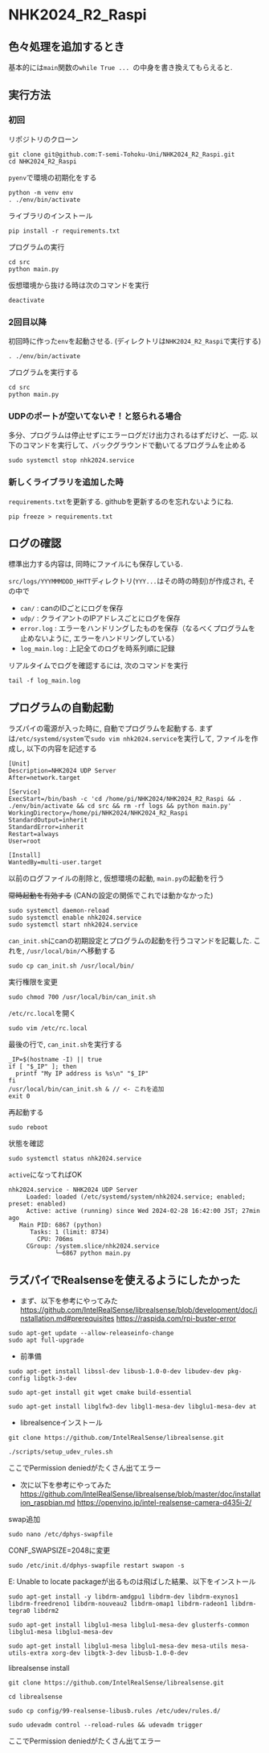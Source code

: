 # NHK2024_R2_Raspi

## 色々処理を追加するとき
基本的には`main`関数の`while True ... `の中身を書き換えてもらえると.

## 実行方法
### 初回
リポジトリのクローン
```
git clone git@github.com:T-semi-Tohoku-Uni/NHK2024_R2_Raspi.git
cd NHK2024_R2_Raspi
```
`pyenv`で環境の初期化をする
```
python -m venv env
. ./env/bin/activate
```
ライブラリのインストール
```
pip install -r requirements.txt
```
プログラムの実行
```
cd src
python main.py
```

仮想環境から抜ける時は次のコマンドを実行
```
deactivate
```

### 2回目以降
初回時に作った`env`を起動させる. (ディレクトリは`NHK2024_R2_Raspi`で実行する)
```
. ./env/bin/activate
```
プログラムを実行する
```
cd src
python main.py
```

### UDPのポートが空いてないぞ！と怒られる場合
多分、プログラムは停止せずにエラーログだけ出力されるはずだけど、一応.
以下のコマンドを実行して、バックグラウンドで動いてるプログラムを止める
```
sudo systemctl stop nhk2024.service
```

### 新しくライブラリを追加した時
`requirements.txt`を更新する.
githubを更新するのを忘れないようにね.
```
pip freeze > requirements.txt
```

## ログの確認
標準出力する内容は, 同時にファイルにも保存している.

`src/logs/YYYMMMDDD_HHTT`ディレクトリ(`YYY...`はその時の時刻)が作成され, その中で
- `can/` : canのIDごとにログを保存
- `udp/` : クライアントのIPアドレスごとにログを保存
- `error.log` : エラーをハンドリングしたものを保存（なるべくプログラムを止めないように, エラーをハンドリングしている）
- `log_main.log` : 上記全てのログを時系列順に記録

リアルタイムでログを確認するには, 次のコマンドを実行
```
tail -f log_main.log
```

## プログラムの自動起動
ラズパイの電源が入った時に, 自動でプログラムを起動する. 
まずは`/etc/systemd/system`で`sudo vim nhk2024.service`を実行して, ファイルを作成し, 以下の内容を記述する
```
[Unit]
Description=NHK2024 UDP Server
After=network.target

[Service]
ExecStart=/bin/bash -c 'cd /home/pi/NHK2024/NHK2024_R2_Raspi && . ./env/bin/activate && cd src && rm -rf logs && python main.py'
WorkingDirectory=/home/pi/NHK2024/NHK2024_R2_Raspi
StandardOutput=inherit
StandardError=inherit
Restart=always
User=root

[Install]
WantedBy=multi-user.target
```
以前のログファイルの削除と, 仮想環境の起動, `main.py`の起動を行う

~~常時起動を有効する~~ (CANの設定の関係でこれでは動かなかった)
```
sudo systemctl daemon-reload
sudo systemctl enable nhk2024.service
sudo systemctl start nhk2024.service
```

`can_init.sh`にcanの初期設定とプログラムの起動を行うコマンドを記載した.
これを, `/usr/local/bin/`へ移動する
```
sudo cp can_init.sh /usr/local/bin/
```
実行権限を変更
```
sudo chmod 700 /usr/local/bin/can_init.sh
```
`/etc/rc.local`を開く
```
sudo vim /etc/rc.local
```
最後の行で, `can_init.sh`を実行する
```
_IP=$(hostname -I) || true
if [ "$_IP" ]; then
  printf "My IP address is %s\n" "$_IP"
fi
/usr/local/bin/can_init.sh & // <- これを追加
exit 0
```

再起動する
```
sudo reboot
```

状態を確認
```
sudo systemctl status nhk2024.service
```
`active`になってればOK
```
nhk2024.service - NHK2024 UDP Server
     Loaded: loaded (/etc/systemd/system/nhk2024.service; enabled; preset: enabled)
     Active: active (running) since Wed 2024-02-28 16:42:00 JST; 27min ago
   Main PID: 6867 (python)
      Tasks: 1 (limit: 8734)
        CPU: 706ms
     CGroup: /system.slice/nhk2024.service
             └─6867 python main.py
```

## ラズパイでRealsenseを使えるようにしたかった
- まず、以下を参考にやってみた
https://github.com/IntelRealSense/librealsense/blob/development/doc/installation.md#prerequisites
https://raspida.com/rpi-buster-error

```
sudo apt-get update --allow-releaseinfo-change
sudo apt full-upgrade
```

- 前準備
```
sudo apt-get install libssl-dev libusb-1.0-0-dev libudev-dev pkg-config libgtk-3-dev
```
```
sudo apt-get install git wget cmake build-essential
```
```
sudo apt-get install libglfw3-dev libgl1-mesa-dev libglu1-mesa-dev at
```
- librealsenceインストール
```
git clone https://github.com/IntelRealSense/librealsense.git
```
```
./scripts/setup_udev_rules.sh
```
ここでPermission deniedがたくさん出てエラー


- 次に以下を参考にやってみた
https://github.com/IntelRealSense/librealsense/blob/master/doc/installation_raspbian.md
https://openvino.jp/intel-realsense-camera-d435i-2/

swap追加
```
sudo nano /etc/dphys-swapfile
```
CONF_SWAPSIZE=2048に変更

```
sudo /etc/init.d/dphys-swapfile restart swapon -s
```

E: Unable to locate packageが出るものは飛ばした結果、以下をインストール
```
sudo apt-get install -y libdrm-amdgpu1 libdrm-dev libdrm-exynos1 libdrm-freedreno1 libdrm-nouveau2 libdrm-omap1 libdrm-radeon1 libdrm-tegra0 libdrm2

sudo apt-get install libglu1-mesa libglu1-mesa-dev glusterfs-common libglu1-mesa libglu1-mesa-dev

sudo apt-get install libglu1-mesa libglu1-mesa-dev mesa-utils mesa-utils-extra xorg-dev libgtk-3-dev libusb-1.0-0-dev
```

librealsense install
```
git clone https://github.com/IntelRealSense/librealsense.git

cd librealsense

sudo cp config/99-realsense-libusb.rules /etc/udev/rules.d/ 

sudo udevadm control --reload-rules && udevadm trigger 
```

ここでPermission deniedがたくさん出てエラー

